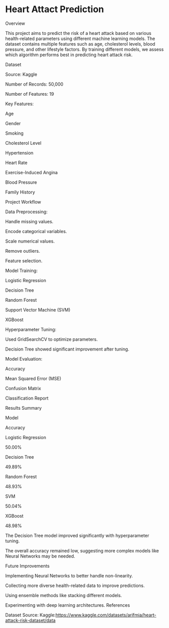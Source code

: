 # Heart Attact Prediction 
Overview

This project aims to predict the risk of a heart attack based on various health-related parameters using different machine learning models. The dataset contains multiple features such as age, cholesterol levels, blood pressure, and other lifestyle factors. By training different models, we assess which algorithm performs best in predicting heart attack risk.

Dataset

Source: Kaggle

Number of Records: 50,000

Number of Features: 19

Key Features:

Age

Gender

Smoking

Cholesterol Level

Hypertension

Heart Rate

Exercise-Induced Angina

Blood Pressure

Family History

Project Workflow

Data Preprocessing:

Handle missing values.

Encode categorical variables.

Scale numerical values.

Remove outliers.

Feature selection.

Model Training:

Logistic Regression

Decision Tree

Random Forest

Support Vector Machine (SVM)

XGBoost

Hyperparameter Tuning:

Used GridSearchCV to optimize parameters.

Decision Tree showed significant improvement after tuning.

Model Evaluation:

Accuracy

Mean Squared Error (MSE)

Confusion Matrix

Classification Report

Results Summary

Model

Accuracy

Logistic Regression

50.00%

Decision Tree

49.89%

Random Forest

48.93%

SVM

50.04%

XGBoost

48.98%

The Decision Tree model improved significantly with hyperparameter tuning.

The overall accuracy remained low, suggesting more complex models like Neural Networks may be needed.

Future Improvements

Implementing Neural Networks to better handle non-linearity.

Collecting more diverse health-related data to improve predictions.

Using ensemble methods like stacking different models.

Experimenting with deep learning architectures.
References

Dataset Source: Kaggle:https://www.kaggle.com/datasets/arifmia/heart-attack-risk-dataset/data
